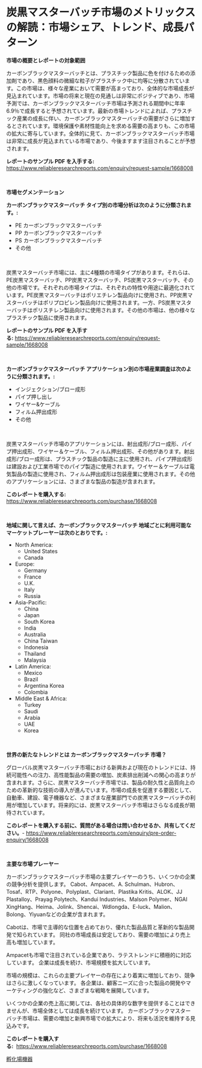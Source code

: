 <p><h1>炭黒マスターバッチ市場のメトリックスの解読：市場シェア、トレンド、成長パターン</h1></p><p><strong>市場の概要とレポートの対象範囲</strong></p>
<p><p>カーボンブラックマスターバッチとは、プラスチック製品に色を付けるための添加剤であり、黒色顔料の微細な粒子がプラスチック中に均等に分散されています。この市場は、様々な産業において需要が高まっており、全体的な市場成長が見込まれています。市場の将来と現在の見通しは非常にポジティブであり、市場予測では、カーボンブラックマスターバッチ市場は予測される期間中に年率6.9％で成長すると予想されています。最新の市場トレンドによれば、プラスチック産業の成長に伴い、カーボンブラックマスターバッチの需要がさらに増加するとされています。環境保護や素材性能向上を求める需要の高まりも、この市場の拡大に寄与しています。全体的に見て、カーボンブラックマスターバッチ市場は非常に成長が見込まれている市場であり、今後ますます注目されることが予想されます。</p></p>
<p><strong>レポートのサンプル PDF を入手する:</strong> <a href="https://www.reliableresearchreports.com/enquiry/request-sample/1668008">https://www.reliableresearchreports.com/enquiry/request-sample/1668008</a></p>
<p>&nbsp;</p>
<p><strong>市場セグメンテーション</strong></p>
<p><strong>カーボンブラックマスターバッチ タイプ別の市場分析は次のように分類されます。:</strong></p>
<p><ul><li>PE カーボンブラックマスターバッチ</li><li>PP カーボンブラックマスターバッチ</li><li>PS カーボンブラックマスターバッチ</li><li>その他</li></ul></p>
<p>&nbsp;</p>
<p><p>炭黒マスターバッチ市場には、主に4種類の市場タイプがあります。それらは、PE炭黒マスターバッチ、PP炭黒マスターバッチ、PS炭黒マスターバッチ、その他の市場です。それぞれの市場タイプは、それぞれの特性や用途に最適化されています。PE炭黒マスターバッチはポリエチレン製品向けに使用され、PP炭黒マスターバッチはポリプロピレン製品向けに使用されます。一方、PS炭黒マスターバッチはポリスチレン製品向けに使用されます。その他の市場は、他の様々なプラスチック製品に使用されます。</p></p>
<p><strong>レポートのサンプル PDF を入手する:</strong>&nbsp;<a href="https://www.reliableresearchreports.com/enquiry/request-sample/1668008">https://www.reliableresearchreports.com/enquiry/request-sample/1668008</a></p>
<p>&nbsp;</p>
<p><strong> カーボンブラックマスターバッチ アプリケーション別の市場産業調査は次のように分類されます。:</strong></p>
<p><ul><li>インジェクション/ブロー成形</li><li>パイプ押し出し</li><li>ワイヤー&ケーブル</li><li>フィルム押出成形</li><li>その他</li></ul></p>
<p>&nbsp;</p>
<p><p>炭黒マスターバッチ市場のアプリケーションには、射出成形/ブロー成形、パイプ押出成形、ワイヤー＆ケーブル、フィルム押出成形、その他があります。射出成形/ブロー成形は、プラスチック製品の製造に主に使用され、パイプ押出成形は建設および工業市場でのパイプ製造に使用されます。ワイヤー＆ケーブルは電気製品の製造に使用され、フィルム押出成形は包装産業に使用されます。その他のアプリケーションには、さまざまな製品の製造が含まれます。</p></p>
<p><strong>このレポートを購入する:</strong>&nbsp; <a href="https://www.reliableresearchreports.com/purchase/1668008">https://www.reliableresearchreports.com/purchase/1668008</a></p>
<p>&nbsp;</p>
<p><strong>地域に関して言えば、カーボンブラックマスターバッチ 地域ごとに利用可能なマーケットプレーヤーは次のとおりです。:</strong></p>
<p><ul>
    <li>
        North America:
        <ul>
            <li>United States</li>
            <li>Canada</li>
        </ul>
    </li>
    <li>
        Europe:
        <ul>
            <li>Germany</li>
            <li>France</li>
            <li>U.K.</li>
            <li>Italy</li>
            <li>Russia</li>
        </ul>
    </li>
    <li>
        Asia-Pacific:
        <ul>
            <li>China</li>
            <li>Japan</li>
            <li>South Korea</li>
            <li>India</li>
            <li>Australia</li>
            <li>China Taiwan</li>
            <li>Indonesia</li>
            <li>Thailand</li>
            <li>Malaysia</li>
        </ul>
    </li>
    <li>
        Latin America:
        <ul>
            <li>Mexico</li>
            <li>Brazil</li>
            <li>Argentina Korea</li>
            <li>Colombia</li>
        </ul>
    </li>
    <li>
        Middle East & Africa:
        <ul>
            <li>Turkey</li>
            <li>Saudi</li>
            <li>Arabia</li>
            <li>UAE</li>
            <li>Korea</li>
        </ul>
    </li>
    </ul></p>
<p>&nbsp;</p>
<p><strong>世界の新たなトレンドとは カーボンブラックマスターバッチ 市場？</strong></p>
<p><p>グローバル炭黒マスターバッチ市場における新興および現在のトレンドには、持続可能性への注力、高性能製品の需要の増加、炭素排出削減への関心の高まりが含まれます。さらに、炭黒マスターバッチ市場では、製品の耐久性と品質向上のための革新的な技術の導入が進んでいます。市場の成長を促進する要因として、自動車、建設、電子機器など、さまざまな産業部門での炭黒マスターバッチの利用が増加しています。将来的には、炭黒マスターバッチ市場はさらなる成長が期待されています。</p></p>
<p><strong>このレポートを購入する前に、質問がある場合は問い合わせるか、共有してください。</strong>- <a href="https://www.reliableresearchreports.com/enquiry/pre-order-enquiry/1668008">https://www.reliableresearchreports.com/enquiry/pre-order-enquiry/1668008</a></p>
<p>&nbsp;</p>
<p><strong>主要な市場プレーヤー</strong></p>
<p><p>カーボンブラックマスターバッチ市場の主要プレイヤーのうち、いくつかの企業の競争分析を提供します。 Cabot、Ampacet、A. Schulman、Hubron、Tosaf、RTP、Polyone、Polyplast、Clariant、Plastika Kritis、ALOK、JJ Plastalloy、Prayag Polytech、Kandui Industries、Malson Polymer、NGAI XingHang、Heima、Jolink、Shencai、Wdlongda、E-luck、Malion、Bolong、Yiyuanなどの企業が含まれます。</p><p>Cabotは、市場で主導的な位置を占めており、優れた製品品質と革新的な製品開発で知られています。 同社の市場成長は安定しており、需要の増加により売上高も増加しています。</p><p>Ampacetも市場で注目されている企業であり、ラテストレンドに積極的に対応しています。 企業は成長を続け、市場規模を拡大しています。</p><p>市場の規模は、これらの主要プレイヤーの存在により着実に増加しており、競争はさらに激しくなっています。 各企業は、顧客ニーズに合った製品の開発やマーケティングの強化など、さまざまな戦略を展開しています。</p><p>いくつかの企業の売上高に関しては、各社の具体的な数字を提供することはできませんが、市場全体としては成長を続けています。 カーボンブラックマスターバッチ市場は、需要の増加と新興市場での拡大により、将来も活況を維持する見込みです。</p></p>
<p><strong>このレポートを購入する:</strong>&nbsp;&nbsp;<a href="https://www.reliableresearchreports.com/purchase/1668008">https://www.reliableresearchreports.com/purchase/1668008</a></p>
<p><p><a href="https://github.com/zoetazuur/Market-Research-Report-List-1/blob/main/947380015217.md">孵化場機器</a></p></p>